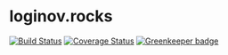 # loginov.rocks

[![Build Status](https://travis-ci.com/loginov-rocks/loginov-rocks.github.io.svg?branch=master)](https://travis-ci.com/loginov-rocks/loginov-rocks.github.io)
[![Coverage Status](https://coveralls.io/repos/github/loginov-rocks/loginov-rocks.github.io/badge.svg?branch=master)](https://coveralls.io/github/loginov-rocks/loginov-rocks.github.io?branch=master) [![Greenkeeper badge](https://badges.greenkeeper.io/loginov-rocks/loginov-rocks.github.io.svg)](https://greenkeeper.io/)
